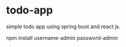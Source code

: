 # todo-app
simple todo app using spring boot and react js.

npm install
username-admin
password-admin
